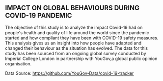 ## IMPACT ON GLOBAL BEHAVIOURS DURING COVID-19 PANDEMIC
The objective of this study is to analyze the impact Covid-19 had on people's health and quality of life around the world since the pandemic started and how compliant they have been with COVID-19 safety measures. This analysis gives us an insight into how people have adapted and changed their behaviour as the situation has evolved.
The data for this study has been sourced from an ongoing global survey conducted by Imperial College London in partnership with YouGov,a global public opinion organisation.

Data Source: https://github.com/YouGov-Data/covid-19-tracker
